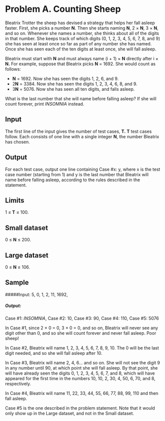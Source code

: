 # Problem A. Counting Sheep
Bleatrix Trotter the sheep has devised a strategy that helps her fall asleep faster. First, she picks a number **N.** Then she starts naming **N**, 2 × **N**, 3 × **N**, and so on. Whenever she names a number, she thinks about all of the digits in that number. She keeps track of which digits (0, 1, 2, 3, 4, 5, 6, 7, 8, and 9) she has seen at least once so far as part of any number she has named. Once she has seen each of the ten digits at least once, she will fall asleep.

Bleatrix must start with **N** and must always name (i + 1) × **N** directly after i × **N.** For example, suppose that Bleatrix picks **N** = 1692. She would count as follows:
* **N** = 1692. Now she has seen the digits 1, 2, 6, and 9.
* 2**N** = 3384. Now she has seen the digits 1, 2, 3, 4, 6, 8, and 9.
* 3**N** = 5076. Now she has seen all ten digits, and falls asleep.

What is the last number that she will name before falling asleep? If she will count forever, print *INSOMNIA* instead.

## Input
The first line of the input gives the number of test cases, **T.** **T** test cases follow. Each consists of one line with a single integer **N**, the number Bleatrix has chosen.

## Output
For each test case, output one line containing Case #x: y, where x is the test case number (starting from 1) and y is the last number that Bleatrix will name before falling asleep, according to the rules described in the statement.

## Limits
1 ≤ **T** ≤ 100.

## Small dataset
0 ≤ **N** ≤ 200.

## Large dataset
0 ≤ **N** ≤ 106.

## Sample

#####Input:
5,
0,
1,
2,
11,
1692,

##### Output:
Case #1: *INSOMNIA*,
Case #2: 10,
Case #3: 90,
Case #4: 110,
Case #5: 5076

In Case #1, since 2 × 0 = 0, 3 × 0 = 0, and so on, Bleatrix will never see any digit other than 0, and so she will count forever and never fall asleep. Poor sheep!

In Case #2, Bleatrix will name 1, 2, 3, 4, 5, 6, 7, 8, 9, 10. The 0 will be the last digit needed, and so she will fall asleep after 10.

In Case #3, Bleatrix will name 2, 4, 6... and so on. She will not see the digit 9 in any number until 90, at which point she will fall asleep. By that point, she will have already seen the digits 0, 1, 2, 3, 4, 5, 6, 7, and 8, which will have appeared for the first time in the numbers 10, 10, 2, 30, 4, 50, 6, 70, and 8, respectively.

In Case #4, Bleatrix will name 11, 22, 33, 44, 55, 66, 77, 88, 99, 110 and then fall asleep.

Case #5 is the one described in the problem statement. Note that it would only show up in the Large dataset, and not in the Small dataset.